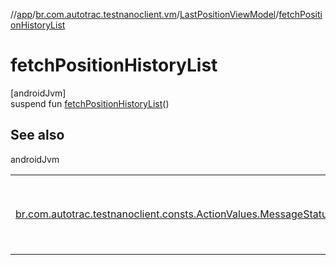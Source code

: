 //[app](../../../index.md)/[br.com.autotrac.testnanoclient.vm](../index.md)/[LastPositionViewModel](index.md)/[fetchPositionHistoryList](fetch-position-history-list.md)

# fetchPositionHistoryList

[androidJvm]\
suspend fun [fetchPositionHistoryList](fetch-position-history-list.md)()

## See also

androidJvm

| | |
|---|---|
| [br.com.autotrac.testnanoclient.consts.ActionValues.MessageStatusValues](../../br.com.autotrac.testnanoclient.consts/-action-values/-message-status-values/index.md) | Este parâmetro só é considerado se posCode for igual a 0. |
